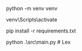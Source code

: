 python -m venv venv

venv\Scripts\activate

pip install -r requirements.txt

python .\src\main.py
#   L e x  
 